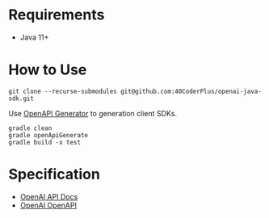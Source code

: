# Requirements

- Java 11+

# How to Use

```shell
git clone --recurse-submodules git@github.com:40CoderPlus/openai-java-sdk.git
```

Use [OpenAPI Generator](https://github.com/OpenAPITools/openapi-generator) to generation client SDKs.

```shell
gradle clean
gradle openApiGenerate
gradle build -x test
```

# Specification

- [OpenAI API Docs](https://platform.openai.com/docs/api-reference)
- [OpenAI OpenAPI](openai-openapi/openapi.yaml)